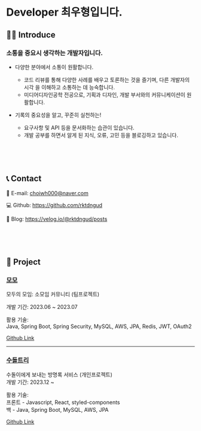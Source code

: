 # Developer 최우형입니다.


## 🙋‍♂️ Introduce
<h3>소통을 중요시 생각하는 개발자입니다.</h3>

- 다양한 분야에서 소통이 원활합니다.
  - 코드 리뷰를 통해 다양한 사례를 배우고 토론하는 것을 즐기며, 다른 개발자의 시각 을 이해하고 소통하는 데 능숙합니다.
  - 미디어디자인공학 전공으로, 기획과 디자인, 개발 부서와의 커뮤니케이션이 원활합니다.

  
- 기록의 중요성을 알고, 꾸준히 실천하는!
  - 요구사항 및 API 등을 문서화하는 습관이 있습니다.
  - 개발 공부를 하면서 알게 된 지식, 오류, 고민 등을 블로깅하고 있습니다.


<br /><br /><br />

## ️📞 Contact

📩 E-mail: choiwh000@naver.com

💻 Github: https://github.com/rktdngud

📝 Blog: https://velog.io/@rktdngud/posts


<br /><br /><br />

## 📁 Project
<h3><a href="https://github.com/rktdngud/MOMO">모모</a> <br /> </h3>

모두의 모임: 소모임 커뮤니티 (팀프로젝트)<br />

개발 기간: 2023.06 ~ 2023.07


활용 기술:<br />
Java, Spring Boot, Spring Security, MySQL, AWS, JPA, Redis, JWT, OAuth2
<br />

<a href="https://github.com/rktdngud/MOMO">Github Link</a>

---

<h3><a href="https://github.com/rktdngud/sudolTree">수돌트리</a></h3>

수돌이에게 보내는 방명록 서비스 (개인프로젝트)<br />
개발 기간: 2023.12 ~

활용 기술:<br />
프론트 - Javascript, React, styled-components<br />
백 - Java, Spring Boot, MySQL, AWS, JPA
<br/>

<a href="https://github.com/rktdngud/sudolTree">Github Link</a><br />
